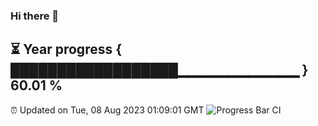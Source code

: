 ### Hi there 👋
⏳ Year progress { ██████████████████▁▁▁▁▁▁▁▁▁▁▁▁ } 60.01 %
---
⏰ Updated on Tue, 08 Aug 2023 01:09:01 GMT
![Progress Bar CI](https://github.com/liununu/liununu/workflows/Progress%20Bar%20CI/badge.svg)
